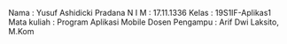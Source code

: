 Nama            : Yusuf Ashidicki Pradana
N I M           : 17.11.1336
Kelas           : 19S1IF-Aplikas1
Mata kuliah     : Program Aplikasi Mobile
Dosen Pengampu  : Arif Dwi Laksito, M.Kom
